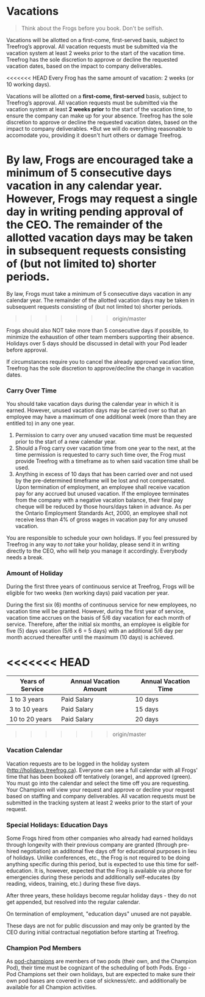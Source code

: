 # Vacations

> Think about the Frogs before you book. Don't be selfish.

Vacations will be allotted on a first-come, first-served basis, subject to Treefrog’s approval. All vacation requests must be submitted via the vacation system at least 2 weeks prior to the start of the vacation time. Treefrog has the sole discretion to approve or decline the requested vacation dates, based on the impact to company deliverables.

<<<<<<< HEAD
Every Frog has the same amount of vacation: 2 weeks (or 10 working days).

Vacations will be allotted on a **first-come, first-served** basis, subject to Treefrog’s approval. All vacation requests must be submitted via the vacation system at least **2 weeks prior** to the start of the vacation time, to ensure the company can make up for your absence. Treefrog has the sole discretion to approve or decline the requested vacation dates, based on the impact to company deliverables. *But we will do everything reasonable to accomodate you, providing it doesn't hurt others or damage Treefrog.

By law, Frogs are encouraged take a minimum of **5 consecutive days** vacation in any calendar year. However, Frogs may request a single day in writing pending approval of the CEO.  The remainder of the allotted vacation days may be taken in subsequent requests consisting of (but not limited to) shorter periods.
=======
By law, Frogs must take a minimum of 5 consecutive days vacation in any calendar year. The remainder of the allotted vacation days may be taken in subsequent requests consisting of (but not limited to) shorter periods.
>>>>>>> origin/master

Frogs should also NOT take more than 5 consecutive days if possible, to minimize the exhaustion of other team members supporting their absence. Holidays over 5 days should be discussed in detail with your Pod leader before approval.

If circumstances require you to cancel the already approved vacation time, Treefrog has the sole discretion to approve/decline the change in vacation dates.

### Carry Over Time

You should take vacation days during the calendar year in which it is earned. However, unused vacation days may be carried over so that an employee may have a maximum of one additional week (more than they are entitled to) in any one year.

1. Permission to carry over any unused vacation time must be requested prior to the start of a new calendar year.
2. Should a Frog carry over vacation time from one year to the next, at the time permission is requested to carry such time over, the Frog must provide Treefrog with a timeframe as to when said vacation time shall be used.
3. Anything in excess of 10 days that has been carried over and not used by the pre-determined timeframe will be lost and not compensated. Upon termination of employment, an employee shall receive vacation pay for any accrued but unused vacation. If the employee terminates from the company with a negative vacation balance, their final pay cheque will be reduced by those hours/days taken in advance.   As per the Ontario Employment Standards Act, 2000, an employee shall not receive less than 4% of gross wages in vacation pay for any unused vacation.  

You are responsible to schedule your own holidays. If you feel pressured by Treefrog in any way to *not* take your holiday, please send it in writing directly to the CEO, who will help you manage it accordingly. Everybody needs a break.
### Amount of Holiday

During the first three years of continuous service at Treefrog, Frogs will be eligible for two weeks (ten working days) paid vacation per year.

During the first six (6) months of continuous service for new employees, no vacation time will be granted. However, during the first year of service, vacation time accrues on the basis of 5/6 day vacation for each month of service. Therefore, after the initial six months, an employee is eligible for five (5) days vacation (5/6 x 6 = 5 days) with an additional 5/6 day per month accrued thereafter until the maximum (10 days) is achieved.


<<<<<<< HEAD
=======
| **Years of Service** | **Annual Vacation Amount** | **Annual Vacation Time** |
| -------------------- | -------------------------- | ------------------------ |
| 1 to 3 years         | Paid Salary                | 10 days                  |
| 3 to 10 years        | Paid Salary                | 15 days                  |
| 10 to 20 years       | Paid Salary                | 20 days                  |


>>>>>>> origin/master
### Vacation Calendar

Vacation requests are to be logged in the holiday system (http://holidays.treefrog.ca). Everyone can see a full calendar with all Frogs' time that has been booked off tentatively (orange), and approved (green). You must go into the calendar and select the time off you are requesting. Your Champion will view your request and approve or decline your request based on staffing and company deliverables. All vacation requests must be submitted in the tracking system at least 2 weeks prior to the start of your request.

### Special Holidays: Education Days

Some Frogs hired from other companies who already had earned holidays through longevity with their previous company are granted (through pre-hired negotiation) an additonal five days off for educational purposes in lieu of holidays. Unlike conferences, etc., the Frog is not required to be doing anything specific during this period, but is expected to use this time for self-education. It is, however, expected that the Frog is available via phone for emergencies during these periods and additionally self-educates (by reading, videos, training, etc.) during these five days.

After three years, these holidays become regular holiday days - they do not get appended, but resolved into the regular calendar.

On termination of employment, "education days" unused are not payable.

These days are not for public discussion and may only be granted by the CEO during initial contractual negotiation before starting at Treefrog.


### Champion Pod Members

As [pod-champions](manual/pod-champions.md) are members of two pods (their own, and the Champion Pod), their time must be cognizant of the scheduling of both Pods. Ergo - Pod Champions set their own holidays, but are expected to make sure their own pod bases are covered in case of sickness/etc. and additionally be available for all Champion activities.
